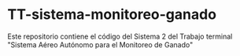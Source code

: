# TT-sistema-monitoreo-ganado
Este repositorio contiene el código del Sistema 2 del Trabajo terminal "Sistema Aéreo Autónomo para el Monitoreo de Ganado"
